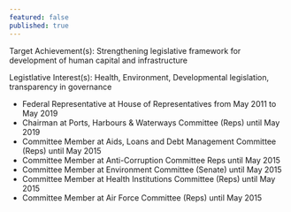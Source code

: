 ```yaml
---
featured: false
published: true
---
```

Target Achievement(s): Strengthening legislative framework for development of human capital and infrastructure

Legistlative Interest(s): Health, Environment, Developmental legislation, transparency in governance

* Federal Representative at House of Representatives from May 2011 to May 2019
* Chairman at Ports, Harbours & Waterways Committee (Reps) until May 2019
* Committee Member at Aids, Loans and Debt Management Committee (Reps) until May 2015
* Committee Member at Anti-Corruption Committee Reps until May 2015
* Committee Member at Environment Committee (Senate) until May 2015
* Committee Member at Health Institutions Committee (Reps) until May 2015
* Committee Member at Air Force Committee (Reps) until May 2015

